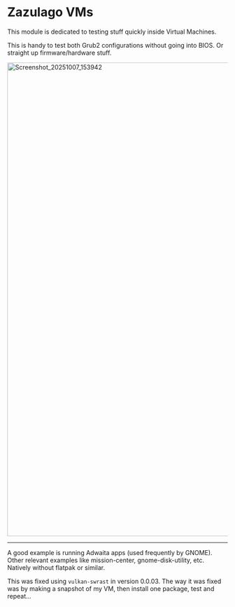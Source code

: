 # Zazulago VMs

This module is dedicated to testing stuff quickly inside Virtual Machines.

This is handy to test both Grub2 configurations without going into BIOS. Or straight up firmware/hardware stuff.

<img width="1920" height="1080" alt="Screenshot_20251007_153942" src="https://github.com/user-attachments/assets/2e250e9c-8eef-45e3-a3aa-54968926bf14" />

---

A good example is running Adwaita apps (used frequently by GNOME). Other relevant examples like mission-center, gnome-disk-utility, etc. Natively without flatpak or similar.

This was fixed using `vulkan-swrast` in version 0.0.03. The way it was fixed was by making a snapshot of my VM, then install one package, test and repeat... 
